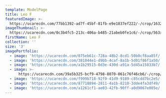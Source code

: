 ```yaml
---
template: ModelPage
title: Leo F
featuredImage: >-
  https://ucarecdn.com/77bb1392-ad7f-45bf-81fb-e9e1837ef222/-/crop/1632x992/0,180/-/preview/
imageThumbnail: >-
  https://ucarecdn.com/0c3b4fc5-213c-406a-b485-21abeb0fe1c6/-/crop/563x726/523,319/-/preview/
firstName: Leo F
collection: ''
size: '3'
imagePortfolio:
  - image: 'https://ucarecdn.com/075eb61c-728a-48b2-8cd1-50b0cf8aa85f/'
  - image: 'https://ucarecdn.com/381044e1-d9bb-4caf-8a1b-5d01f86f1a50/'
  - image: 'https://ucarecdn.com/a1b29515-0d3e-430d-a91a-5d45a15833b7/'
  - image: >-
      https://ucarecdn.com/39a5b325-bcf9-4798-8070-061c76f46cb6/-/crop/1423x2043/267,238/-/preview/
  - image: 'https://ucarecdn.com/f999b718-92f0-41d9-9189-c85cdd7bc2e5/'
  - image: 'https://ucarecdn.com/87718894-2811-4a1b-8210-3dde4fa3df49/'
  - image: 'https://ucarecdn.com/a1261cf1-ae03-42fb-90ff-a0d9067e085e/'
---
```


